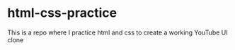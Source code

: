 # html-css-practice
This is a repo where I practice html and css to create a working YouTube UI clone
